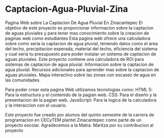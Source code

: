 # Captacion-Agua-Pluvial-Zina
Pagina Web sobre La Captacion De Agua Pluvial En Zinacantepec
El objetivo de este proyecto es proporcionar informacion sobre la captacion de aguas pluviales y para tener mas conocimiento sobre la creacion de paginas web como estudiantes
Esta pagina web ofrece una calculadora sobre como seria la captacion de agua pluvial, teniendo datos como el area del techo, precipitacion esperada, material del techo, eficiencia del sistema y 
cual seria tu presupuesto para poder instalar un sistema de captacion de aguas pluviales.
Este proyecto contiene una calculadora de ROI para sistemas de captacion de agua pluvial.
Informacion sobre la captacion de agua pluvial. 
Recursos adicionales para aprender mas sobre la captacion de aguas pluviales.
Mapa interactivo sobre las zonas con escasez de agua en las comunidades.

Para poder crear esta pagina Web utilizamos tecnologias como: 
HTML 5: Para la estructura y el contenido de la pagian web.
CSS: Para el diseño y la presentacion de la pagian web.
JavaScript: Para la logica de la calculadora y la interaccion con el usuario.

Este proyecto fue creado por alumos del quinto semestre de la carrera de programacion en CECyTEM plantel Zinacantepec como parte de un proyecto escolar. 
Agradecemos a la Matra. Maritza por su contribucion al proyecto 

